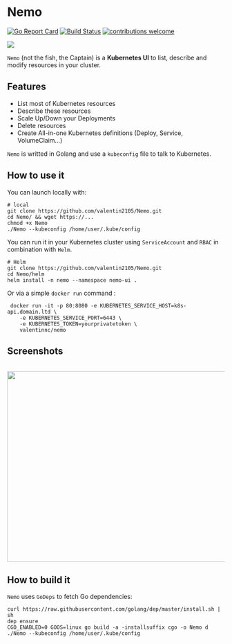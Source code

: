 # Nemo
[![Go Report Card](https://goreportcard.com/badge/github.com/valentin2105/Nemo)](https://goreportcard.com/report/github.com/valentin2105/Nemo)
[![Build Status](https://travis-ci.org/valentin2105/Nemo.svg?branch=master)](https://travis-ci.org/valentin2105/Nemo)
[![contributions welcome](https://img.shields.io/badge/contributions-welcome-brightgreen.svg?style=flat)](https://github.com/dwyl/esta/issues)

<img src="https://i.imgur.com/AuRlZuJ.png">

`Nemo` (not the fish, the Captain) is a **Kubernetes UI** to list, describe and modify resources in your cluster.

## Features
- List most of Kubernetes resources
- Describe these resources
- Scale Up/Down your Deployments
- Delete resources
- Create All-in-one Kubernetes definitions (Deploy, Service, VolumeClaim...)

`Nemo` is writted in Golang and use a `kubeconfig` file to talk to Kubernetes.

## How to use it
You can launch locally with:

```
# local
git clone https://github.com/valentin2105/Nemo.git
cd Nemo/ && wget https://...
chmod +x Nemo
./Nemo --kubeconfig /home/user/.kube/config
```

You can run it in your Kubernetes cluster using `ServiceAccount` and `RBAC` in combination with `Helm`.

```
# Helm
git clone https://github.com/valentin2105/Nemo.git
cd Nemo/helm
helm install -n nemo --namespace nemo-ui .
```
Or via a simple `docker run` command :

```
 docker run -it -p 80:8080 -e KUBERNETES_SERVICE_HOST=k8s-api.domain.ltd \
    -e KUBERNETES_SERVICE_PORT=6443 \
    -e KUBERNETES_TOKEN=yourprivatetoken \
    valentinnc/nemo
```

## Screenshots

<br>
<img src="https://i.imgur.com/Xc5y7Im.png" width="646" height="440">

## How to build it
`Nemo` uses `GoDeps` to fetch Go dependencies:

```
curl https://raw.githubusercontent.com/golang/dep/master/install.sh | sh
dep ensure
CGO_ENABLED=0 GOOS=linux go build -a -installsuffix cgo -o Nemo d
./Nemo --kubeconfig /home/user/.kube/config
```
